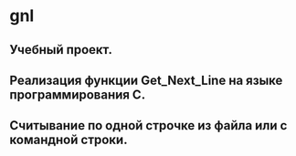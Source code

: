 # gnl
## Учебный проект.
## Реализация функции Get_Next_Line на языке программирования C.
## Считывание по одной строчке из файла или с командной строки.
